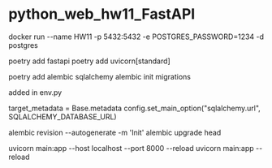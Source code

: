 # python_web_hw11_FastAPI

docker run --name HW11 -p 5432:5432 -e POSTGRES_PASSWORD=1234 -d postgres      

poetry add fastapi
poetry add uvicorn[standard]

poetry add alembic sqlalchemy
alembic init migrations

added in env.py 

target_metadata = Base.metadata
config.set_main_option("sqlalchemy.url", SQLALCHEMY_DATABASE_URL)

alembic revision --autogenerate -m 'Init'
alembic upgrade head

uvicorn main:app --host localhost --port 8000 --reload
uvicorn main:app --reload